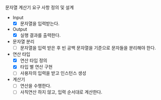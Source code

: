 문자열 계산기 요구 사항 정의 및 설계

- Input
  - [x] 문자열을 입력받는다.
- Output
  - [x] 실행 결과를 출력한다.
- 문자열 분리
  - [ ] 문자열을 입력 받은 후 빈 공백 문자열을 기준으로 문자들을 분리해야 한다.
- 연산 타입
    - [x] 연산 타입 정의
    - [x] 타입 별 연산 구현
    - [ ] 사용자의 입력을 받고 인스턴스 생성
- 계산기
    - [ ] 연산을 수행한다.
    - [ ] 사칙연산 하지 않고, 입력 순서대로 계산한다.